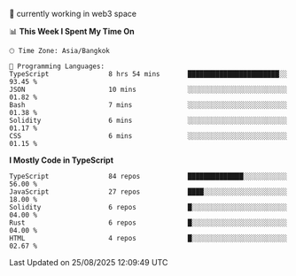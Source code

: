 🔭 currently working in web3 space

<!--START_SECTION:waka-->
📊 **This Week I Spent My Time On** 

```text
🕑︎ Time Zone: Asia/Bangkok

💬 Programming Languages: 
TypeScript               8 hrs 54 mins       ███████████████████████░░   93.45 % 
JSON                     10 mins             ░░░░░░░░░░░░░░░░░░░░░░░░░   01.82 % 
Bash                     7 mins              ░░░░░░░░░░░░░░░░░░░░░░░░░   01.38 % 
Solidity                 6 mins              ░░░░░░░░░░░░░░░░░░░░░░░░░   01.17 % 
CSS                      6 mins              ░░░░░░░░░░░░░░░░░░░░░░░░░   01.15 % 
```

**I Mostly Code in TypeScript** 

```text
TypeScript               84 repos            ██████████████░░░░░░░░░░░   56.00 % 
JavaScript               27 repos            ████░░░░░░░░░░░░░░░░░░░░░   18.00 % 
Solidity                 6 repos             █░░░░░░░░░░░░░░░░░░░░░░░░   04.00 % 
Rust                     6 repos             █░░░░░░░░░░░░░░░░░░░░░░░░   04.00 % 
HTML                     4 repos             █░░░░░░░░░░░░░░░░░░░░░░░░   02.67 % 
```




 Last Updated on 25/08/2025 12:09:49 UTC
<!--END_SECTION:waka-->
